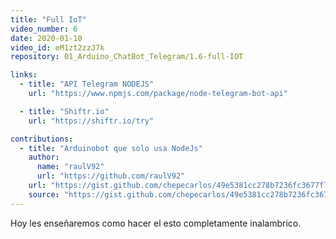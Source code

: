 ```yaml
---
title: "Full IoT"
video_number: 6
date: 2020-01-10
video_id: eM1zt2zzJ7k
repository: 01_Arduino_ChatBot_Telegram/1.6-full-IOT

links:
  - title: "API Telegram NODEJS"
    url: "https://www.npmjs.com/package/node-telegram-bot-api"

  - title: "Shiftr.io"
    url: "https://shiftr.io/try"

contributions:
  - title: "Arduinobot que solo usa NodeJs"
    author:
      name: "raulV92"
      url: "https://github.com/raulV92"
    url: "https://gist.github.com/chepecarlos/49e5381cc278b7236fc3677f78c0e210"
    source: "https://gist.github.com/chepecarlos/49e5381cc278b7236fc3677f78c0e210"
---
```


Hoy les enseñaremos como hacer el esto completamente inalambrico.
